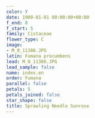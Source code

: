 ```yaml
---
color: Y
date: 1900-01-01 00:00:00+00:00
f_end: 8
f_start: 5
family: Cistaceae
flower_type: C
image:
- M_0_11386.JPG
latin: Fumana procumbens
lead: M_0_11386.JPG
lead_sample: false
name: index.en
order: Fumana
parallel: false
petals: 5
petals_joined: false
star_shape: false
title: Sprawling Needle Sunrose
---
```

